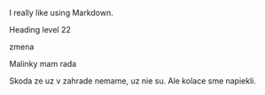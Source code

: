 I really like using Markdown.

Heading level 22

zmena

Malinky mam rada

Skoda ze uz v zahrade nemame, uz nie su. Ale kolace sme napiekli.




